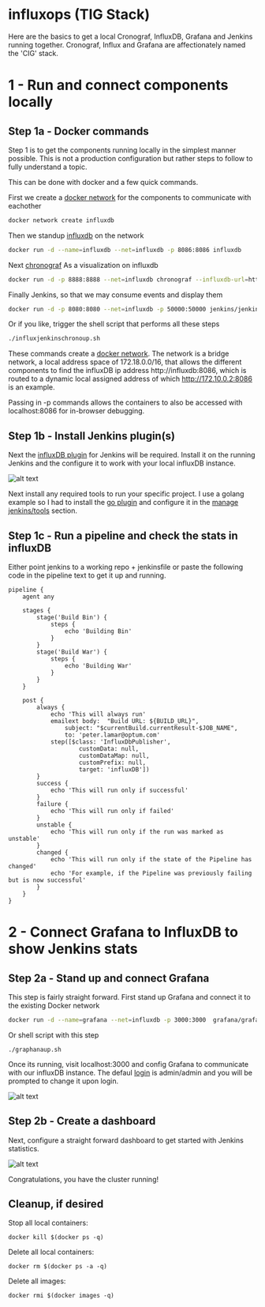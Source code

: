 # influxops (TIG Stack)

Here are the basics to get a local Cronograf, InfluxDB, Grafana and Jenkins running together. Cronograf, Influx and Grafana are affectionately named the 'CIG' stack. 

# 1 - Run and connect components locally

## Step 1a - Docker commands

Step 1 is to get the components running locally in the simplest manner possible.
This is not a production configuration but rather steps to follow to fully
understand a topic.

This can be done with docker and a few quick commands.

First we create a [docker network](https://docs.docker.com/network/) for the components to communicate with eachother

```bash
docker network create influxdb
```

Then we standup [influxdb](https://github.com/influxdata/influxdb) on the network

```bash
docker run -d --name=influxdb --net=influxdb -p 8086:8086 influxdb
```

Next [chronograf](https://github.com/influxdata/chronograf) As a visualization on influxdb

```bash
docker run -d -p 8888:8888 --net=influxdb chronograf --influxdb-url=http://influxdb:8086
```

Finally Jenkins, so that we may consume events and display them

```bash
docker run -d -p 8080:8080 --net=influxdb -p 50000:50000 jenkins/jenkins:latest
```

Or if you like, trigger the shell script that performs all these steps

```bash
./influxjenkinschronoup.sh
```

These commands create a [docker network](https://docs.docker.com/network/). The network is a bridge network, a local address space of 172.18.0.0/16, that allows the different components to find
the influxDB ip address http://influxdb:8086, which is routed to a dynamic local assigned address of which http://172.10.0.2:8086 is an example.

Passing in -p commands allows the containers to also be accessed with localhost:8086 for in-browser debugging.

## Step 1b - Install Jenkins plugin(s)

Next the [influxDB plugin](https://wiki.jenkins.io/display/JENKINS/InfluxDB+Plugin) for Jenkins will be required. Install it on the running Jenkins and the configure it to work with your local influxDB instance.

![alt text](https://github.com/peterlamar/influxops/blob/master/img/influxconfig.png "Jenkins influxDB config")


Next install any required tools to run your specific project. I use a golang example so I had to install the [go plugin](https://wiki.jenkins.io/display/JENKINS/Go+Plugin) and configure it in the [manage jenkins/tools](https://www.safaribooksonline.com/library/view/devops-bootcamp/9781787285965/b02a0f03-339c-4243-ac0c-1d9d2ab6af4a.xhtml) section.

## Step 1c - Run a pipeline and check the stats in influxDB

Either point jenkins to a working repo + jenkinsfile or paste the following code in the pipeline text to get it up and running.

```
pipeline {
    agent any

    stages {
        stage('Build Bin') {
            steps {
                echo 'Building Bin'
            }
        }
        stage('Build War') {
            steps {
                echo 'Building War'
            }
        }
    }

    post {
        always {
            echo 'This will always run'
            emailext body:  "Build URL: ${BUILD_URL}",
                subject: "$currentBuild.currentResult-$JOB_NAME",
                to: 'peter.lamar@optum.com'
            step([$class: 'InfluxDbPublisher',
                    customData: null,
                    customDataMap: null,
                    customPrefix: null,
                    target: 'influxDB'])
        }
        success {
            echo 'This will run only if successful'
        }
        failure {
            echo 'This will run only if failed'
        }
        unstable {
            echo 'This will run only if the run was marked as unstable'
        }
        changed {
            echo 'This will run only if the state of the Pipeline has changed'
            echo 'For example, if the Pipeline was previously failing but is now successful'
        }
    }
}
```


# 2 - Connect Grafana to InfluxDB to show Jenkins stats

## Step 2a - Stand up and connect Grafana

This step is fairly straight forward. First stand up Grafana and connect it to the existing Docker network

```bash
docker run -d --name=grafana --net=influxdb -p 3000:3000  grafana/grafana
```

Or shell script with this step

```
./graphanaup.sh
```

Once its running, visit localhost:3000 and config Grafana to communicate with our influxDB instance. The defaul
[login](https://hub.docker.com/r/grafana/grafana/) is admin/admin and you will be prompted to change it upon login. 

![alt text](https://github.com/peterlamar/influxops/blob/master/img/grafanaconfig.png "Grafana influxdb config")

## Step 2b - Create a dashboard

Next, configure a straight forward dashboard to get started with Jenkins statistics. 

![alt text](https://github.com/peterlamar/influxops/blob/master/img/grafanajenkinsdash.png "Grafana jenkins config")

Congratulations, you have the cluster running!

## Cleanup, if desired

Stop all local containers: 

```
docker kill $(docker ps -q)
```

Delete all local containers: 

```
docker rm $(docker ps -a -q)
```

Delete all images: 
```
docker rmi $(docker images -q)
```
